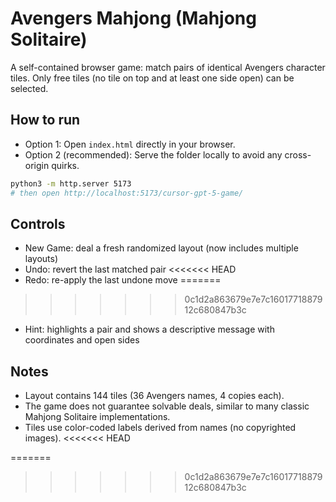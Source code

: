 # Avengers Mahjong (Mahjong Solitaire)

A self-contained browser game: match pairs of identical Avengers character tiles. Only free tiles (no tile on top and at least one side open) can be selected.

## How to run

- Option 1: Open `index.html` directly in your browser.
- Option 2 (recommended): Serve the folder locally to avoid any cross-origin quirks.

```bash
python3 -m http.server 5173
# then open http://localhost:5173/cursor-gpt-5-game/
```

## Controls

- New Game: deal a fresh randomized layout (now includes multiple layouts)
- Undo: revert the last matched pair
<<<<<<< HEAD
- Redo: re-apply the last undone move
=======
>>>>>>> 0c1d2a863679e7e7c1601771887912c680847b3c
- Hint: highlights a pair and shows a descriptive message with coordinates and open sides

## Notes

- Layout contains 144 tiles (36 Avengers names, 4 copies each).
- The game does not guarantee solvable deals, similar to many classic Mahjong Solitaire implementations.
- Tiles use color-coded labels derived from names (no copyrighted images).
<<<<<<< HEAD

=======
>>>>>>> 0c1d2a863679e7e7c1601771887912c680847b3c
